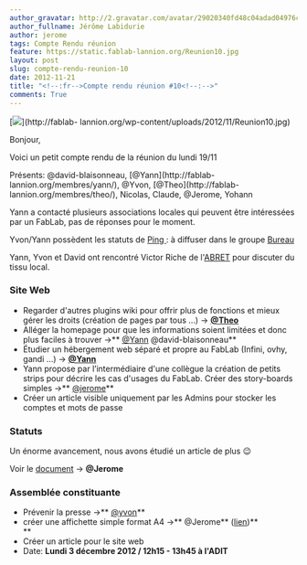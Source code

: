 ```yaml
---
author_gravatar: http://2.gravatar.com/avatar/29020340fd48c04adad04976cb909b4f?s=96&d=mm&r=g
author_fullname: Jérôme Labidurie
author: jerome
tags: Compte Rendu réunion
feature: https://static.fablab-lannion.org/Reunion10.jpg
layout: post
slug: compte-rendu-reunion-10
date: 2012-11-21
title: "<!--:fr-->Compte rendu réunion #10<!--:-->"
comments: True
---
```

[![](https://static.fablab-lannion.org/Reunion10-300x225.jpg)](http://fablab-
lannion.org/wp-content/uploads/2012/11/Reunion10.jpg)

Bonjour,

Voici un petit compte rendu de la réunion du lundi 19/11

Présents: @david-blaisonneau, [@Yann](http://fablab-
lannion.org/membres/yann/), @Yvon, [@Theo](http://fablab-
lannion.org/membres/theo/), Nicolas, Claude, @Jerome, Yohann

Yann a contacté plusieurs associations locales qui peuvent être intéressées
par un FabLab, pas de réponses pour le moment.

Yvon/Yann possèdent les statuts de [Ping
](http://www.pingbase.net/wordpressfr/): à diffuser dans le groupe
[Bureau](http://fablab-lannion.org/groupes/ "Groupes" )

Yann, Yvon et David ont rencontré Victor Riche de
l'[ABRET](http://www.abret.asso.fr/) pour discuter du tissu local.

### Site Web

  * Regarder d'autres plugins wiki pour offrir plus de fonctions et mieux gérer les droits (création de pages par tous …) -&gt; **[@Theo](http://fablab-lannion.org/membres/theo/)**
  * Alléger la homepage pour que les informations soient limitées et donc plus faciles à trouver -&gt;** [@Yann](http://fablab-lannion.org/membres/yann/) @david-blaisonneau**
  * Étudier un hébergement web séparé et propre au FabLab (Infini, ovhy, gandi …) -&gt; **[@Yann](http://fablab-lannion.org/membres/yann/)**
  * Yann propose par l’intermédiaire d'une collègue la création de petits strips pour décrire les cas d'usages du FabLab. Créer des story-boards simples -&gt;** [@jerome](http://fablab-lannion.org/membres/jerome/)**
  * Créer un article visible uniquement par les Admins pour stocker les comptes et mots de passe

### Statuts

Un énorme avancement, nous avons étudié un article de plus 😉

Voir le [document](http://fablab-lannion.org/docs/statuts-2/ "Statuts" ) -&gt;
**@Jerome**

### Assemblée constituante

  * Prévenir la presse -&gt;** [@yvon](http://fablab-lannion.org/membres/yvon/)**
  * créer une affichette simple format A4 -&gt;** @Jerome** ([lien](http://fablab-lannion.org/?attachment_id=4310))**  
**
  * Créer un article pour le site web
  * Date: **Lundi 3 décembre 2012 / 12h15 - 13h45 à l'ADIT**


